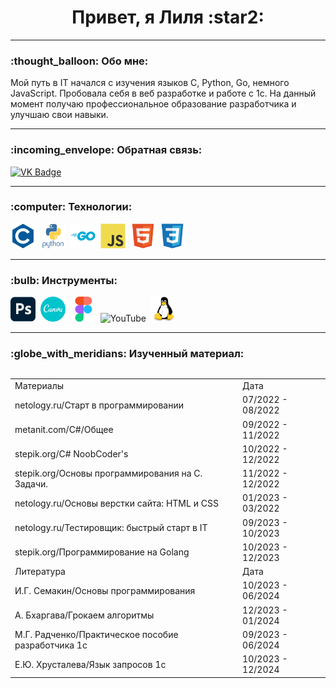 <h1 align="center" color=#355E3B>Привет, я Лиля :star2:
</h1>

___
<h3 align="left"> :thought_balloon: Обо мне:</h3>

Мой путь в IT начался с изучения языков C, Python, Go, немного JavaScript. Пробовала себя в веб разработке и работе с 1с. На данный момент получаю профессиональное образование разработчика и улучшаю свои навыки.
___
<h3 align="left"> :incoming_envelope: Обратная связь:</h3>
  <div id="badges">
    <a href="https://vk.com/kld1921" target="_blank">
      <img src="https://cdn-icons-png.flaticon.com/512/145/145813.png" width="40" height="40" alt="VK Badge"/>
    </a>
  </div>

___
<h3 align="left"> :computer: Технологии:</h3>
<div>
  <img src="https://raw.githubusercontent.com/devicons/devicon/55609aa5bd817ff167afce0d965585c92040787a/icons/c/c-plain.svg" title="C" alt="C" width="40" height="40"/>&nbsp;
   <img src="https://raw.githubusercontent.com/devicons/devicon/55609aa5bd817ff167afce0d965585c92040787a/icons/python/python-original-wordmark.svg" title="pyton" alt="pyton" width="40" height="40"/>&nbsp
  <img src="https://raw.githubusercontent.com/devicons/devicon/55609aa5bd817ff167afce0d965585c92040787a/icons/go/go-original-wordmark.svg" title="go" alt="go" width="40" height="40"/>&nbsp
  <img src="https://raw.githubusercontent.com/devicons/devicon/55609aa5bd817ff167afce0d965585c92040787a/icons/javascript/javascript-original.svg" title="javascript" alt="javascript" width="40" height="40"/>&nbsp
  <img src="https://raw.githubusercontent.com/devicons/devicon/55609aa5bd817ff167afce0d965585c92040787a/icons/html5/html5-original.svg" title="html5" alt="html5" width="40" height="40"/>&nbsp
  <img src="https://raw.githubusercontent.com/devicons/devicon/55609aa5bd817ff167afce0d965585c92040787a/icons/css3/css3-original.svg" title="css" alt="css" width="40" height="40"/>&nbsp
</div>

___
<h3 align="left"> :bulb: Инструменты:</h3>
<div>
  <img src="https://raw.githubusercontent.com/devicons/devicon/55609aa5bd817ff167afce0d965585c92040787a/icons/photoshop/photoshop-plain.svg" title="photoshop" alt="photoshop" width="40" height="40"/>&nbsp;
  <img src="https://raw.githubusercontent.com/devicons/devicon/55609aa5bd817ff167afce0d965585c92040787a/icons/canva/canva-original.svg" title="canva" alt="canva" width="40" height="40"/>&nbsp;
  <img src="https://raw.githubusercontent.com/devicons/devicon/55609aa5bd817ff167afce0d965585c92040787a/icons/figma/figma-original.svg" title="figma" alt="figma" width="40" height="40"/>&nbsp;
  <img src="https://upload.wikimedia.org/wikipedia/commons/9/9e/YouTube_Logo_%282013-2017%29.svg" title="YouTube" alt="YouTube" width="40" height="40"/>&nbsp;
  <img src="https://raw.githubusercontent.com/devicons/devicon/55609aa5bd817ff167afce0d965585c92040787a/icons/linux/linux-original.svg" title="linux" alt="linux" width="40" height="40"/>&nbsp; 
</div>

___
<h3 align="left"> :globe_with_meridians: Изученный материал:</h3>
<table align="left">
  <tr><td>Материалы</td><td>Дата</td></tr>
  <tr><td>netology.ru/Старт в программировании</td><td>07/2022 - 08/2022</td></tr>
  <tr><td>metanit.com/C#/Общее</td><td>09/2022 - 11/2022</td></tr>
  <tr><td>stepik.org/C# NoobCoder's</td><td>10/2022 - 12/2022</td></tr>
  <tr><td>stepik.org/Основы программирования на C. Задачи.</td><td>11/2022 - 12/2022</td></tr>
  <tr><td>netology.ru/Основы верстки сайта: HTML и CSS</td><td>01/2023 - 03/2022</td></tr>
  <tr><td>netology.ru/Тестировщик: быстрый старт в IT</td><td>09/2023 - 10/2023</td></tr>
  <tr><td>stepik.org/Программирование на Golang</td><td>10/2023 - 12/2023</td></tr>
  <tr><td>Литература</td><td>Дата</td></tr>
  <tr><td>И.Г. Семакин/Основы программирования</td><td>10/2023 - 06/2024</td></tr>
  <tr><td>А. Бхаргава/Грокаем алгоритмы</td><td>12/2023 - 01/2024</td></tr>
  <tr><td>М.Г. Радченко/Практическое пособие разработчика 1с</td><td>09/2023 - 06/2024</td></tr>
  <tr><td>Е.Ю. Хрусталева/Язык запросов 1с</td><td>10/2023 - 12/2024</td></tr>
</table>

<!-- <h3 align="left">Codewars:</h3>
![codewars](https://www.codewars.com/users/LilyIopa/badges/large)
___
<h3 align="left">GitHub статистика:</h3>
<table>
  <tr>
    <td>
      <img align="left" src="" alt="webDev's Github stats" />
    </td>
    <td>
      <img height="195px" align="right" alt="webDev's Github Languages" src="" />
    </td>
  </tr>
</table>

